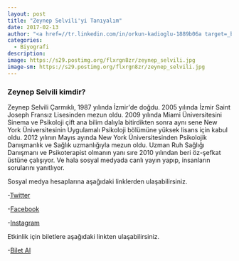 ```yaml
---
layout: post
title: "Zeynep Selvili'yi Tanıyalım"
date: 2017-02-13
author: "<a href=//tr.linkedin.com/in/orkun-kadioglu-1889b06a target=_blank>Orkun Kadıoğlu</a>"
categories:
  - Biyografi
description:
image: https://s29.postimg.org/flxrgn8zr/zeynep_selvili.jpg
image-sm: https://s29.postimg.org/flxrgn8zr/zeynep_selvili.jpg
---
```

### Zeynep Selvili kimdir?

Zeynep Selvili Çarmıklı, 1987 yılında İzmir'de doğdu. 2005 yılında İzmir Saint Joseph Fransız Lisesinden mezun oldu. 2009 yılında Miami Üniversitesini Sinema ve Psikoloji çift ana bilim dalıyla bitirdikten sonra aynı sene New York Üniversitesinin Uygulamalı Psikoloji bölümüne yüksek lisans için kabul oldu. 2012 yılının Mayıs ayında New York Üniversitesinden Psikolojik Danışmanlık ve Sağlık uzmanlığıyla mezun oldu. Uzman Ruh Sağlığı Danışmanı ve Psikoterapist olmanın yanı sıre 2010 yılından beri öz-şefkat üstüne çalışıyor. Ve hala sosyal medyada canlı yayın yapıp, insanların sorularını yanıtlıyor.

Sosyal medya hesaplarına aşağıdaki linklerden ulaşabilirsiniz.

-[Twitter](https://twitter.com/zeynepselvili?lang=en)

-[Facebook](https://www.facebook.com/zeynepselvilicarmikli/)

-[Instagram](https://www.instagram.com/z.zeynepselvili/)

Etkinlik için biletlere aşağıdaki linkten ulaşabilirsiniz.

-[Bilet Al](https://www.biletino.com/event/eventdetail/3262)
